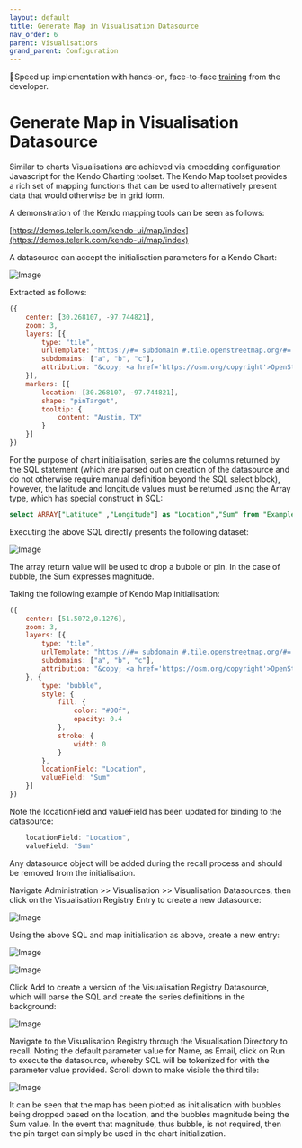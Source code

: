 ```yaml
---
layout: default
title: Generate Map in Visualisation Datasource
nav_order: 6
parent: Visualisations
grand_parent: Configuration
---
```


🚀Speed up implementation with hands-on, face-to-face [training](https://www.jube.io/jube-training) from the developer.

# Generate Map in Visualisation Datasource
Similar to charts Visualisations are achieved via embedding configuration Javascript for the Kendo Charting toolset. The Kendo Map toolset provides a rich set of mapping functions that can be used to alternatively present data that would otherwise be in grid form.

A demonstration of the Kendo mapping tools can be seen as follows:

[https://demos.telerik.com/kendo-ui/map/index](https://demos.telerik.com/kendo-ui/map/index)

A datasource can accept the initialisation parameters for a Kendo Chart:

![Image](LocationOfMapInitCode.png)

Extracted as follows:

``` javascript
({
    center: [30.268107, -97.744821],
    zoom: 3,
    layers: [{
        type: "tile",
        urlTemplate: "https://#= subdomain #.tile.openstreetmap.org/#= zoom #/#= x #/#= y #.png",
        subdomains: ["a", "b", "c"],
        attribution: "&copy; <a href='https://osm.org/copyright'>OpenStreetMap contributors</a>"
    }],
    markers: [{
        location: [30.268107, -97.744821],
        shape: "pinTarget",
        tooltip: {
            content: "Austin, TX"
        }
    }]
})
```

For the purpose of chart initialisation, series are the columns returned by the SQL statement (which are parsed out on creation of the datasource and do not otherwise require manual definition beyond the SQL select block), however, the latitude and longitude values must be returned using the Array type, which has special construct in SQL:

``` sql
select ARRAY["Latitude" ,"Longitude"] as "Location","Sum" from "ExampleGeoCoded"
```

Executing the above SQL directly presents the following dataset:

![Image](DataReturnedOfArrayType.png)

The array return value will be used to drop a bubble or pin. In the case of bubble, the Sum expresses magnitude.

Taking the following example of Kendo Map initialisation:

``` javascript
({
    center: [51.5072,0.1276],
    zoom: 3,
    layers: [{
        type: "tile",
        urlTemplate: "https://#= subdomain #.tile.openstreetmap.org/#= zoom #/#= x #/#= y #.png",
        subdomains: ["a", "b", "c"],
        attribution: "&copy; <a href='https://osm.org/copyright'>OpenStreetMap contributors</a>"
    }, {
        type: "bubble",
        style: {
            fill: {
                color: "#00f",
                opacity: 0.4
            },
            stroke: {
                width: 0
            }
        },
        locationField: "Location",
        valueField: "Sum"
    }]
})
```

Note the locationField and valueField has been updated for binding to the datasource:

``` javascript
    locationField: "Location",
    valueField: "Sum"
```

Any datasource object will be added during the recall process and should be removed from the initialisation.

Navigate Administration >> Visualisation >> Visualisation Datasources,  then click on the Visualisation Registry Entry to create a new datasource:

![Image](EmptyDatasourceReadyForMap.png)

Using the above SQL and map initialisation as above, create a new entry:

![Image](ExampleMapTop.png)

![Image](ExampleMapBottom.png)

Click Add to create a version of the Visualisation Registry Datasource, which will parse the SQL and create the series definitions in the background:

![Image](VersionOfMap.png)

Navigate to the Visualisation Registry through the Visualisation Directory to recall. Noting the default parameter value for Name, as Email, click on Run to execute the datasource, whereby SQL will be tokenized for with the parameter value provided.  Scroll down to make visible the third tile:

![Image](MapRecall.png)

It can be seen that the map has been plotted as initialisation with bubbles being dropped based on the location,  and the bubbles magnitude being the Sum value. In the event that magnitude, thus bubble, is not required,  then the pin target can simply be used in the chart initialization.